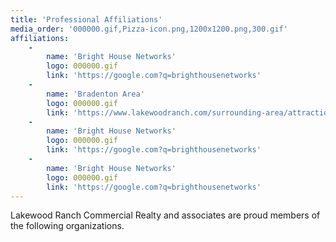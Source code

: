 ```yaml
---
title: 'Professional Affiliations'
media_order: '000000.gif,Pizza-icon.png,1200x1200.png,300.gif'
affiliations:
    -
        name: 'Bright House Networks'
        logo: 000000.gif
        link: 'https://google.com?q=brighthousenetworks'
    -
        name: 'Bradenton Area'
        logo: 000000.gif
        link: 'https://www.lakewoodranch.com/surrounding-area/attractions/beaches-coastal-attractions/'
    -
        name: 'Bright House Networks'
        logo: 000000.gif
        link: 'https://google.com?q=brighthousenetworks'
    -
        name: 'Bright House Networks'
        logo: 000000.gif
        link: 'https://google.com?q=brighthousenetworks'
---
```


Lakewood Ranch Commercial Realty and associates are proud members of the following
organizations.